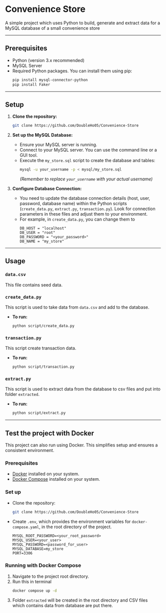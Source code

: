 # Convenience Store
A simple project which uses Python to build, generate and extract data for a MySQL database of a small convenience store

---
## Prerequisites
* Python (version 3.x recommended)
* MySQL Server
* Required Python packages. You can install them using pip:
    ```bash
    pip install mysql-connector-python
    pip install Faker
    ```

---
## Setup
1.  **Clone the repository:**
    ```bash
    git clone https://github.com/DoubleHo05/Convenience-Store
    ```

2.  **Set up the MySQL Database:**
    * Ensure your MySQL server is running.
    * Connect to your MySQL server. You can use the command line or a GUI tool.
    * Execute the `my_store.sql` script to create the database and tables:
        ```bash
        mysql -u your_username -p < mysql/my_store.sql
        ```
        *(Remember to replace `your_username` with your actual username)*
3.  **Configure Database Connection:**
    * You need to update the database connection details (host, user, password, database name) within the Python scripts (`create_data.py`, `extract.py`, `transaction.py`). Look for connection parameters in these files and adjust them to your environment.
    * For example, in `create_data.py`, you can change them to
        ```
        DB_HOST = "localhost"
        DB_USER = "root"
        DB_PASSWORD = "<your_password>"
        DB_NAME = "my_store"
        ```


---
## Usage

### `data.csv`
This file contains seed data.

### `create_data.py`
This script is used to take data from `data.csv` and add to the database.
* **To run:**
    ```bash
    python script/create_data.py
    ```

### `transaction.py`
This script create transaction data.
* **To run:**
    ```bash
    python script/transaction.py
    ```

### `extract.py`
This script is used to extract data from the database to csv files and put into folder `extracted`.
* **To run:**
    ```bash
    python script/extract.py
    ```

---
## Test the project with Docker
This project can also run using Docker. This simplifies setup and ensures a consistent environment.

### Prerequisites
* [Docker](https://www.docker.com/get-started) installed on your system.
* [Docker Compose](https://docs.docker.com/compose/install/) installed on your system.

### Set up
* Clone the repository:
    ```bash
    git clone https://github.com/DoubleHo05/Convenience-Store
* Create `.env`, which provides the environment variables for `docker-compose.yaml`, in the root directory of the project.
    ```
    MYSQL_ROOT_PASSWORD=<your_root_password>
    MYSQL_USER=<your_user>
    MYSQL_PASSWORD=<password_for_user>
    MYSQL_DATABASE=my_store
    PORT=3306
    ```

### Running with Docker Compose
1. Navigate to the project root directory.
2. Run this in terminal
    ```bash
    docker compose up -d
    ```
3. Folder `extracted` will be created in the root directory and CSV files which contains data from database are put there. 